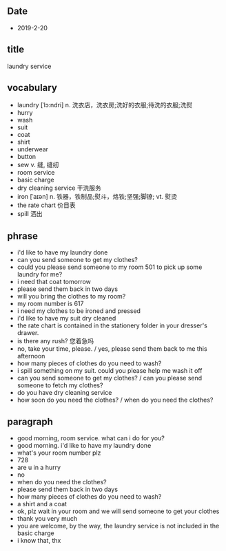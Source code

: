 ## Date

* 2019-2-20

## title
laundry service

## vocabulary
* laundry [ˈlɔ:ndri] n. 洗衣店，洗衣房;洗好的衣服;待洗的衣服;洗熨
* hurry
* wash
* suit
* coat
* shirt
* underwear
* button
* sew v. 缝, 缝纫
* room service
* basic charge
* dry cleaning service 干洗服务
* iron [ˈaɪən] n. 铁器，铁制品;熨斗，烙铁;坚强;脚镣;  vt. 熨烫
* the rate chart 价目表
* spill 洒出

## phrase
* i'd like to have my laundry done
* can you send someone to get my clothes?
* could you please send someone to my room 501 to pick up some laundry for me?
* i need that coat tomorrow
* please send them back in two days
* will you bring the clothes to my room?
* my room number is 617
* i need my clothes to be ironed and pressed
* i'd like to have my suit dry cleaned
* the rate chart is contained in the stationery folder in your dresser's drawer.
* is there any rush? 您着急吗
* no, take your time, please. / yes, please send them back to me this afternoon
* how many pieces of clothes do you need to wash?
* i spill something on my suit. could you please help me wash it off
* can you send someone to get my clothes? / can you please send someone to fetch my clothes?
* do you have dry cleaning service
* how soon do you need the clothes? / when do you need the clothes?

## paragraph
* good morning, room service. what can i do for you?
* good morning. i'd like to have my laundry done
* what's your room number plz
* 728
* are u in a hurry
* no
* when do you need the clothes?
* please send them back in two days
* how many pieces of clothes do you need to wash?
* a shirt and a coat
* ok, plz wait in your room and we will send someone to get your clothes
* thank you very much
* you are welcome, by the way, the laundry service is not included in the basic charge
* i know that, thx

